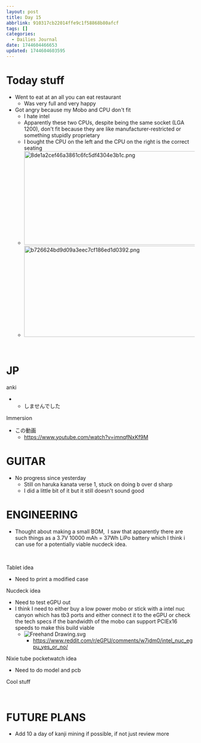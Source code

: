 ```yaml
---
layout: post
title: Day 15
abbrlink: 910317cb22014ffe9c1f58868b80afcf
tags: []
categories:
  - Dailies Journal
date: 1744604466653
updated: 1744604603595
---
```


# Today stuff

- Went to eat at an all you can eat restaurant
  - Was very full and very happy
- Got angry because my Mobo and CPU don't fit
  - I hate intel
  - Apparently these two CPUs, despite being the same socket (LGA 1200), don't fit because they are like manufacturer-restricted or something stupidly proprietary
  - I bought the CPU on the left and the CPU on the right is the correct seating
  - <img src="/resources/8da53b4f68354d59a335dcc4a8262edd.png" alt="8de1a2cef46a3861c6fc5df4304e3b1c.png" width="537" height="250" class="jop-noMdConv">
  - <img src="/resources/9a3abf92944a43fb8cffb87466a00ca2.png" alt="b726624bd9d09a3eec7cf186ed1d0392.png" width="522" height="243" class="jop-noMdConv">

 

# JP

anki

- - しませんでした

Immersion

- この動画
  - <https://www.youtube.com/watch?v=imnqfNxKf9M>

# GUITAR

- No progress since yesterday
  - Still on haruka kanata verse 1, stuck on doing b over d sharp
  - I did a little bit of it but it still doesn't sound good

# ENGINEERING

- Thought about making a small BOM,  I saw that apparently there are such things as a 3.7V 10000 mAh = 37Wh LiPo battery which I think i can use for a potentially viable nucdeck idea.

 

Tablet idea

- Need to print a modified case

Nucdeck idea

- Need to test eGPU out
- I think I need to either buy a low power mobo or stick with a intel nuc canyon which has tb3 ports and either connect it to the eGPU or check the tech specs if the bandwidth of the mobo can support PCIEx16 speeds to make this build viable
  - ![Freehand Drawing.svg](/resources/6ab92379a1e04bef9ca2a671ccfecb28.svg)
    - <https://www.reddit.com/r/eGPU/comments/w7jdm0/intel_nuc_egpu_yes_or_no/>

Nixie tube pocketwatch idea

- Need to do model and pcb

Cool stuff

 

# FUTURE PLANS

- Add 10 a day of kanji mining if possible, if not just review more
